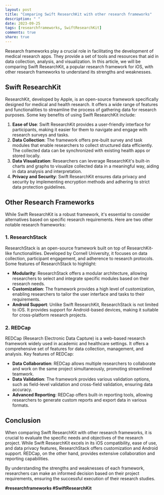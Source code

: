 ```yaml
---
layout: post
title: "Comparing Swift ResearchKit with other research frameworks"
description: " "
date: 2023-09-25
tags: [researchframeworks, SwiftResearchKit]
comments: true
share: true
---
```


Research frameworks play a crucial role in facilitating the development of medical research apps. They provide a set of tools and resources that aid in data collection, analysis, and visualization. In this article, we will be comparing Swift ResearchKit, a popular research framework for iOS, with other research frameworks to understand its strengths and weaknesses.

## Swift ResearchKit

ResearchKit, developed by Apple, is an open-source framework specifically designed for medical and health research. It offers a wide range of features and functionalities to streamline the process of gathering data for research purposes. Some key benefits of using Swift ResearchKit include:

1. **Ease of Use**: Swift ResearchKit provides a user-friendly interface for participants, making it easier for them to navigate and engage with research surveys and tasks.
2. **Data Collection**: The framework offers pre-built survey and task modules that enable researchers to collect structured data efficiently. The collected data can be synchronized with existing health apps or stored locally.
3. **Data Visualization**: Researchers can leverage ResearchKit's built-in charts and graphs to visualize collected data in a meaningful way, aiding in data analysis and interpretation.
4. **Privacy and Security**: Swift ResearchKit ensures data privacy and security by implementing encryption methods and adhering to strict data protection guidelines.

## Other Research Frameworks

While Swift ResearchKit is a robust framework, it's essential to consider alternatives based on specific research requirements. Here are two other notable research frameworks:

### 1. ResearchStack

ResearchStack is an open-source framework built on top of ResearchKit-like functionalities. Developed by Cornell University, it focuses on data collection, participant engagement, and adherence to research protocols. Some features of ResearchStack to highlight:

- **Modularity**: ResearchStack offers a modular architecture, allowing researchers to select and integrate specific modules based on their research needs.
- **Customization**: The framework provides a high level of customization, enabling researchers to tailor the user interface and tasks to their requirements.
- **Android Support**: Unlike Swift ResearchKit, ResearchStack is not limited to iOS. It provides support for Android-based devices, making it suitable for cross-platform research projects.

### 2. REDCap

REDCap (Research Electronic Data Capture) is a web-based research framework widely used in academic and healthcare settings. It offers a comprehensive set of features for data collection, management, and analysis. Key features of REDCap:

- **Data Collaboration**: REDCap allows multiple researchers to collaborate and work on the same project simultaneously, promoting streamlined teamwork.
- **Data Validation**: The framework provides various validation options, such as field-level validation and cross-field validation, ensuring data accuracy.
- **Advanced Reporting**: REDCap offers built-in reporting tools, allowing researchers to generate custom reports and export data in various formats.

## Conclusion

When comparing Swift ResearchKit with other research frameworks, it is crucial to evaluate the specific needs and objectives of the research project. While Swift ResearchKit excels in its iOS compatibility, ease of use, and data privacy features, ResearchStack offers customization and Android support. REDCap, on the other hand, provides extensive collaboration and reporting capabilities.

By understanding the strengths and weaknesses of each framework, researchers can make an informed decision based on their project requirements, ensuring the successful execution of their research studies.

**#researchframeworks #SwiftResearchKit**